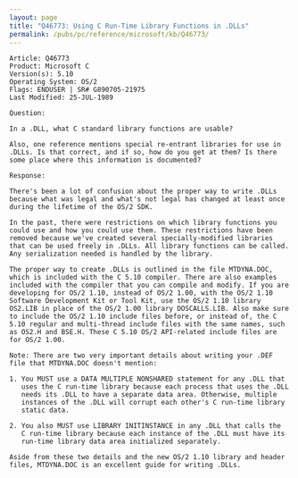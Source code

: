 ```yaml
---
layout: page
title: "Q46773: Using C Run-Time Library Functions in .DLLs"
permalink: /pubs/pc/reference/microsoft/kb/Q46773/
---
```


	Article: Q46773
	Product: Microsoft C
	Version(s): 5.10
	Operating System: OS/2
	Flags: ENDUSER | SR# G890705-21975
	Last Modified: 25-JUL-1989
	
	Question:
	
	In a .DLL, what C standard library functions are usable?
	
	Also, one reference mentions special re-entrant libraries for use in
	.DLLs. Is that correct, and if so, how do you get at them? Is there
	some place where this information is documented?
	
	Response:
	
	There's been a lot of confusion about the proper way to write .DLLs
	because what was legal and what's not legal has changed at least once
	during the lifetime of the OS/2 SDK.
	
	In the past, there were restrictions on which library functions you
	could use and how you could use them. These restrictions have been
	removed because we've created several specially-modified libraries
	that can be used freely in .DLLs. All library functions can be called.
	Any serialization needed is handled by the library.
	
	The proper way to create .DLLs is outlined in the file MTDYNA.DOC,
	which is included with the C 5.10 compiler. There are also examples
	included with the compiler that you can compile and modify. If you are
	developing for OS/2 1.10, instead of OS/2 1.00, with the OS/2 1.10
	Software Development Kit or Tool Kit, use the OS/2 1.10 library
	OS2.LIB in place of the OS/2 1.00 library DOSCALLS.LIB. Also make sure
	to include the OS/2 1.10 include files before, or instead of, the C
	5.10 regular and multi-thread include files with the same names, such
	as OS2.H and BSE.H. These C 5.10 OS/2 API-related include files are
	for OS/2 1.00.
	
	Note: There are two very important details about writing your .DEF
	file that MTDYNA.DOC doesn't mention:
	
	1. You MUST use a DATA MULTIPLE NONSHARED statement for any .DLL that
	   uses the C run-time library because each process that uses the .DLL
	   needs its .DLL to have a separate data area. Otherwise, multiple
	   instances of the .DLL will corrupt each other's C run-time library
	   static data.
	
	2. You also MUST use LIBRARY INITINSTANCE in any .DLL that calls the
	   C run-time library because each instance of the .DLL must have its
	   run-time library data area initialized separately.
	
	Aside from these two details and the new OS/2 1.10 library and header
	files, MTDYNA.DOC is an excellent guide for writing .DLLs.
